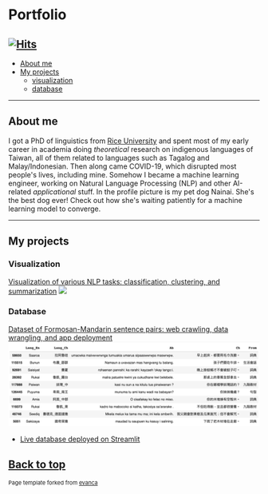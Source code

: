 # Portfolio

[![Hits](https://hits.seeyoufarm.com/api/count/incr/badge.svg?url=https%3A%2F%2Fgithub.com%2Fhoward-haowen%2Fhoward-haowen.github.io&count_bg=%2367E805&title_bg=%23555555&icon=grav.svg&icon_color=%2367E805&title=visitors&edge_flat=false)](https://hits.seeyoufarm.com)
---
- [About me](#about-me)
- [My projects](#my-projects)
  - [visualization](#visualization)
  - [database](#database)

---
## About me
I got a PhD of linguistics from [Rice University](https://en.wikipedia.org/wiki/Rice_University) and spent most of my early career in academia doing *theoretical* research on indigenous languages of Taiwan, all of them related to languages such as Tagalog and Malay/Indonesian. Then along came COVID-19, which disrupted most people's lives, including mine. Somehow I became a machine learning engineer, working on Natural Language Processing (NLP) and other AI-related *applicational* stuff. In the profile picture is my pet dog Nainai. 
She's the best dog ever! Check out how she's waiting patiently for a machine learning model to converge.

---
## My projects
### Visualization 

[Visualization of various NLP tasks: classification, clustering, and summarization](https://github.com/howard-haowen/Archilife-NLP)
<img src="https://github.com/howard-haowen/Archilife-NLP/blob/gh-pages/CH_all_words_text_classes.png?raw=true"/>


### Database

[Dataset of Formosan-Mandarin sentence pairs: web crawling, data wrangling, and app deployment](https://github.com/howard-haowen/Formosan-languages)
![data_sample](https://github.com/howard-haowen/Formosan-languages/blob/main/sample-dataframe.png?raw=true)
- [Live database deployed on Streamlit](https://share.streamlit.io/howard-haowen/formosan-languages/main/app.py)

[Back to top](#)
---
<p style="font-size:11px">Page template forked from <a href="https://github.com/evanca/quick-portfolio">evanca</a></p>
<!-- Remove above link if you don't want to attibute -->
